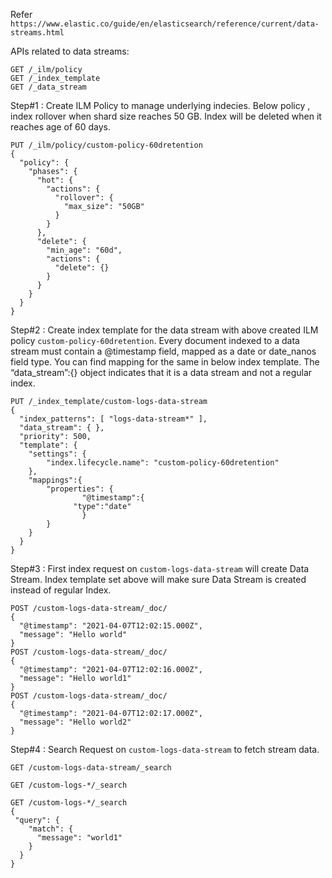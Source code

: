 Refer `https://www.elastic.co/guide/en/elasticsearch/reference/current/data-streams.html`


APIs related to data streams:

```
GET /_ilm/policy
GET /_index_template
GET /_data_stream
```


Step#1 : Create ILM Policy to manage underlying indecies. Below policy , index rollover when shard size reaches 50 GB.
Index will be deleted when it reaches age of 60 days.

```
PUT /_ilm/policy/custom-policy-60dretention
{
  "policy": {
    "phases": {
      "hot": {
        "actions": {
          "rollover": {
            "max_size": "50GB"
          }
        }
      },
      "delete": {
        "min_age": "60d",
        "actions": {
          "delete": {}
        }
      }
    }
  }
}
```


Step#2 : Create index template for the data stream with above created ILM policy `custom-policy-60dretention`. Every document indexed to a data stream must contain a @timestamp field, mapped as a date or date_nanos field type. You can find mapping for the same in below index template. The “data_stream”:{} object indicates that it is a data stream and not a regular index.


```
PUT /_index_template/custom-logs-data-stream
{
  "index_patterns": [ "logs-data-stream*" ],
  "data_stream": { },
  "priority": 500,
  "template": {
	"settings": {
  	    "index.lifecycle.name": "custom-policy-60dretention"
	},
	"mappings":{
  	    "properties": {
    	        "@timestamp":{
      	      "type":"date"
    	        }
  	    }
	}
  }
}
```

Step#3 : First index request on `custom-logs-data-stream` will create Data Stream. Index template set above will make sure Data Stream is created instead of regular Index.

```
POST /custom-logs-data-stream/_doc/
{
  "@timestamp": "2021-04-07T12:02:15.000Z",
  "message": "Hello world"
}
POST /custom-logs-data-stream/_doc/
{
  "@timestamp": "2021-04-07T12:02:16.000Z",
  "message": "Hello world1"
}
POST /custom-logs-data-stream/_doc/
{
  "@timestamp": "2021-04-07T12:02:17.000Z",
  "message": "Hello world2"
}
```

Step#4 : Search Request on `custom-logs-data-stream` to fetch stream data.

```
GET /custom-logs-data-stream/_search

GET /custom-logs-*/_search

GET /custom-logs-*/_search
{
 "query": {
    "match": {
      "message": "world1"
    }
  }
}
```